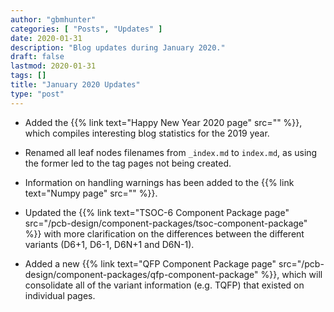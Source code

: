 ```yaml
---
author: "gbmhunter"
categories: [ "Posts", "Updates" ]
date: 2020-01-31
description: "Blog updates during January 2020."
draft: false
lastmod: 2020-01-31
tags: []
title: "January 2020 Updates"
type: "post"
---
```


* Added the {{% link text="Happy New Year 2020 page" src="" %}}, which compiles interesting blog statistics for the 2019 year.

* Renamed all leaf nodes filenames from `_index.md` to `index.md`, as using the former led to the tag pages not being created.

* Information on handling warnings has been added to the {{% link text="Numpy page" src="" %}}.

* Updated the {{% link text="TSOC-6 Component Package page" src="/pcb-design/component-packages/tsoc-component-package" %}} with more clarification on the differences between the different variants (D6+1, D6-1, D6N+1 and D6N-1).

* Added a new {{% link text="QFP Component Package page" src="/pcb-design/component-packages/qfp-component-package" %}}, which will consolidate all of the variant information (e.g. TQFP) that existed on individual pages.
